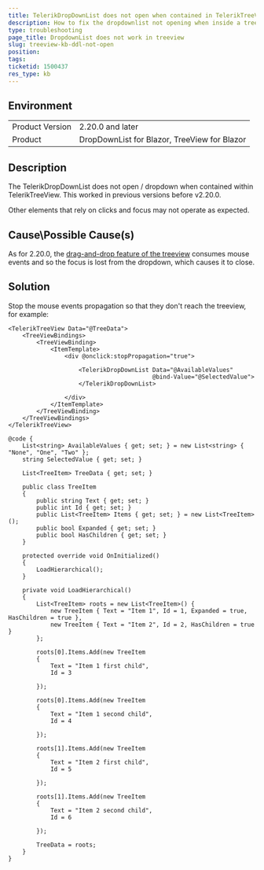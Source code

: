 ```yaml
---
title: TelerikDropDownList does not open when contained in TelerikTreeView
description: How to fix the dropdownlist not opening when inside a treeview
type: troubleshooting
page_title: DropdownList does not work in treeview
slug: treeview-kb-ddl-not-open
position: 
tags: 
ticketid: 1500437
res_type: kb
---
```


## Environment
<table>
	<tbody>
		<tr>
			<td>Product Version</td>
			<td>2.20.0 and later</td>
		</tr>
		<tr>
			<td>Product</td>
			<td>DropDownList for Blazor, TreeView for Blazor</td>
		</tr>
	</tbody>
</table>


## Description
The TelerikDropDownList does not open / dropdown when contained within TelerikTreeView.  This worked in previous versions before v2.20.0.

Other elements that rely on clicks and focus may not operate as expected.

## Cause\Possible Cause(s)
As for 2.20.0, the [drag-and-drop feature of the treeview](https://demos.telerik.com/blazor-ui/treeview/drag-drop) consumes mouse events and so the focus is lost from the dropdown, which causes it to close.

## Solution
Stop the mouse events propagation so that they don't reach the treeview, for example:

````CSHTML
<TelerikTreeView Data="@TreeData">
    <TreeViewBindings>
        <TreeViewBinding>
            <ItemTemplate>
                <div @onclick:stopPropagation="true">

                    <TelerikDropDownList Data="@AvailableValues"
                                         @bind-Value="@SelectedValue">
                    </TelerikDropDownList>

                </div>
            </ItemTemplate>
        </TreeViewBinding>
    </TreeViewBindings>
</TelerikTreeView>

@code {
    List<string> AvailableValues { get; set; } = new List<string> { "None", "One", "Two" };
    string SelectedValue { get; set; }

    List<TreeItem> TreeData { get; set; }

    public class TreeItem
    {
        public string Text { get; set; }
        public int Id { get; set; }
        public List<TreeItem> Items { get; set; } = new List<TreeItem>();
        public bool Expanded { get; set; }
        public bool HasChildren { get; set; }
    }

    protected override void OnInitialized()
    {
        LoadHierarchical();
    }

    private void LoadHierarchical()
    {
        List<TreeItem> roots = new List<TreeItem>() {
            new TreeItem { Text = "Item 1", Id = 1, Expanded = true, HasChildren = true },
            new TreeItem { Text = "Item 2", Id = 2, HasChildren = true }
        };

        roots[0].Items.Add(new TreeItem
        {
            Text = "Item 1 first child",
            Id = 3

        });

        roots[0].Items.Add(new TreeItem
        {
            Text = "Item 1 second child",
            Id = 4

        });

        roots[1].Items.Add(new TreeItem
        {
            Text = "Item 2 first child",
            Id = 5

        });

        roots[1].Items.Add(new TreeItem
        {
            Text = "Item 2 second child",
            Id = 6

        });

        TreeData = roots;
    }
}



````

